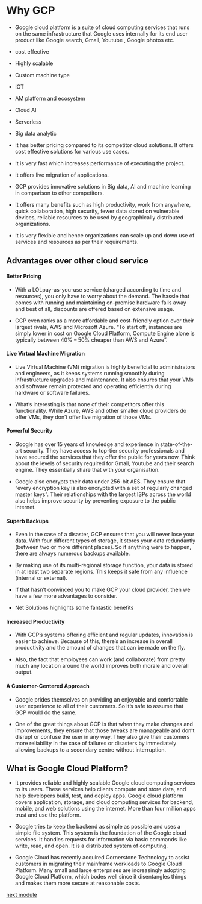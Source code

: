 # Why GCP
- Google cloud platform is a suite of cloud computing services that runs on the same infrastructure that Google uses internally for its end user product like Google search, Gmail, Youtube , Google photos etc.

- cost effective 
- Highly scalable 
- Custom machine type
- IOT
- AM platform and ecosystem
- Cloud AI
- Serverless
- Big data analytic



- It has better pricing compared to its competitor cloud solutions. It offers cost effective solutions for various use cases.
- It is very fast which increases performance of executing the project.
- It offers live migration of applications.
- GCP provides innovative solutions in Big data, AI and machine learning in comparison to other competitors.
- It offers many benefits such as high productivity, work from anywhere, quick collaboration, high security, fewer data stored on vulnerable devices, reliable resources to be used by geographically distributed organizations.
- It is very flexible and hence organizations can scale up and down use of services and resources as per their requirements.


## Advantages over other cloud service

#### Better Pricing
- With a LOLpay-as-you-use service (charged according to time and resources), you only have to worry about the demand. The hassle that comes with running and maintaining on-premise hardware falls away and best of all, discounts are offered based on extensive usage.

- GCP even ranks as a more affordable and cost-friendly option over their largest rivals, AWS and Microsoft Azure. “To start off, instances are simply lower in cost on Google Cloud Platform, Compute Engine alone is typically between 40% – 50% cheaper than AWS and Azure”.

#### Live Virtual Machine Migration
- Live Virtual Machine (VM) migration is highly beneficial to administrators and engineers, as it keeps systems running smoothly during infrastructure upgrades and maintenance. It also ensures that your VMs and software remain protected and operating efficiently during hardware or software failures.

- What’s interesting is that none of their competitors offer this functionality. While Azure, AWS and other smaller cloud providers do offer VMs, they don’t offer live migration of those VMs.

#### Powerful Security
- Google has over 15 years of knowledge and experience in state-of-the-art security. They have access to top-tier security professionals and have secured the services that they offer the public for years now. Think about the levels of security required for Gmail, Youtube and their search engine. They essentially share that with your organisation.

- Google also encrypts their data under 256-bit AES. They ensure that “every encryption key is also encrypted with a set of regularly changed master keys”. Their relationships with the largest ISPs across the world also helps improve security by preventing exposure to the public internet.

#### Superb Backups
- Even in the case of a disaster, GCP ensures that you will never lose your data. With four different types of storage, it stores your data redundantly (between two or more different places). So if anything were to happen, there are always numerous backups available.

- By making use of its multi-regional storage function, your data is stored in at least two separate regions. This keeps it safe from any influence (internal or external). 

- If that hasn’t convinced you to make GCP your cloud provider, then we have a few more advantages to consider.

- Net Solutions highlights some fantastic benefits

#### Increased Productivity
- With GCP’s systems offering efficient and regular updates, innovation is easier to achieve. Because of this, there’s an increase in overall productivity and the amount of changes that can be made on the fly. 

- Also, the fact that employees can work (and collaborate) from pretty much any location around the world improves both morale and overall output.

#### A Customer-Centered Approach
- Google prides themselves on providing an enjoyable and comfortable user experience to all of their customers. So it’s safe to assume that GCP would do the same.

- One of the great things about GCP is that when they make changes and improvements, they ensure that those tweaks are manageable and don’t disrupt or confuse the user in any way. They also give their customers more reliability in the case of failures or disasters by immediately allowing backups to a secondary centre without interruption.


## What is Google Cloud Platform?
- It provides reliable and highly scalable Google cloud computing services to its users. These services help clients compute and store data, and help developers build, test, and deploy apps. Google cloud platform covers application, storage, and cloud computing services for backend, mobile, and web solutions using the internet. More than four million apps trust and use the platform.

- Google tries to keep the backend as simple as possible and uses a simple file system. This system is the foundation of the Google cloud services. It handles requests for information via basic commands like write, read, and open. It is a distributed system of computing.

- Google Cloud has recently acquired Cornerstone Technology to assist customers in migrating their mainframe workloads to Google Cloud Platform. Many small and large enterprises are increasingly adopting Google Cloud Platform, which bodes well since it disentangles things and makes them more secure at reasonable costs.

[next module](https://github.com/prashantjagtap2909/GCP/blob/main/Modules/module6.md)
